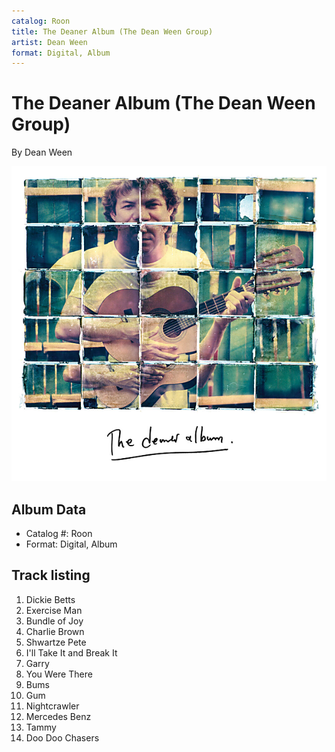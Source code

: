 ```yaml
---
catalog: Roon
title: The Deaner Album (The Dean Ween Group)
artist: Dean Ween
format: Digital, Album
---
```


# The Deaner Album (The Dean Ween Group)

By Dean Ween

![](../../assets/albumcovers/Dean_Ween-The_Deaner_Album_The_Dean_Ween_Group.png)

## Album Data

- Catalog #: Roon
- Format: Digital, Album


## Track listing


1. Dickie Betts
2. Exercise Man
3. Bundle of Joy
4. Charlie Brown
5. Shwartze Pete
6. I'll Take It and Break It
7. Garry
8. You Were There
9. Bums
10. Gum
11. Nightcrawler
12. Mercedes Benz
13. Tammy
14. Doo Doo Chasers

